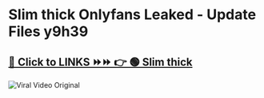 
 # Slim thick Onlyfans Leaked - Update Files y9h39

## <h2><a href="https://clipsfans.com/Slim_thick&ref=git">🔗 Click to LINKS ⏩⏩ 👉 🟢 Slim thick </a></h2>

<a href="https://clipsfans.com/Slim_thick&ref=git" rel="nofollow" data-target="animated-image.originalLink"><img src="https://i.ibb.co.com/xMMVF88/686577567.gif" alt="Viral Video Original" style="max-width: 100%; display: inline-block;" data-target="animated-image.originalImage"></a>

